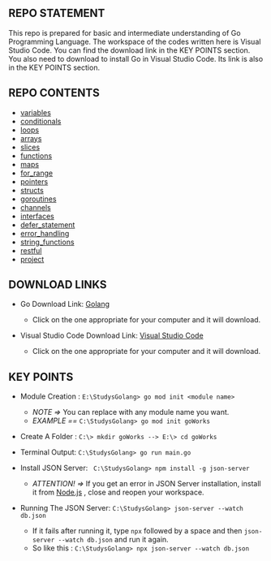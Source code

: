 **REPO STATEMENT** 
---

This repo is prepared for basic and intermediate understanding of Go Programming Language. The workspace of the codes written here is Visual Studio Code.
You can find the download link in the KEY POINTS section. You also need to download to install Go in Visual Studio Code. Its link is also in the KEY POINTS section.



**REPO CONTENTS**
---

- [variables](https://github.com/a1zuws/StudysGolang/tree/main/variables)
- [conditionals](https://github.com/a1zuws/StudysGolang/tree/main/conditionals)
- [loops](https://github.com/a1zuws/StudysGolang/tree/main/loops)
- [arrays](https://github.com/a1zuws/StudysGolang/tree/main/arrays)
- [slices](https://github.com/a1zuws/StudysGolang/tree/main/slices)
- [functions](https://github.com/a1zuws/StudysGolang/tree/main/functions)
- [maps](https://github.com/a1zuws/StudysGolang/tree/main/maps)
- [for_range](https://github.com/a1zuws/StudysGolang/tree/main/for_range)
- [pointers](https://github.com/a1zuws/StudysGolang/tree/main/pointers)
- [structs](https://github.com/a1zuws/StudysGolang/tree/main/structs)
- [goroutines](https://github.com/a1zuws/StudysGolang/tree/main/goroutines)
- [channels](https://github.com/a1zuws/StudysGolang/tree/main/channels)
- [interfaces](https://github.com/a1zuws/StudysGolang/tree/main/interfaces)
- [defer_statement](https://github.com/a1zuws/StudysGolang/tree/main/defer_statement)
- [error_handling](https://github.com/a1zuws/StudysGolang/tree/main/error_handling)
- [string_functions](https://github.com/a1zuws/StudysGolang/tree/main/string_functions)
- [restful](https://github.com/a1zuws/StudysGolang/tree/main/restful)
- [project](https://github.com/a1zuws/StudysGolang/tree/main/project)



DOWNLOAD LINKS
---

- Go Download Link: [Golang](https://go.dev/dl/)
  - Click on the one appropriate for your computer and it will download.
  
- Visual Studio Code Download Link: [Visual Studio Code](https://code.visualstudio.com/download)
  - Click on the one appropriate for your computer and it will download.
  


**KEY POINTS**
---

- Module Creation :
``` E:\StudysGolang> go mod init <module name> ```

  - *NOTE =>* You can replace <module name> with any module name you want.
  - *EXAMPLE ==* ```C:\StudysGolang> go mod init goWorks```

- Create A Folder : 
``` C:\> mkdir goWorks --> E:\> cd goWorks ```

- Terminal Output: 
``` C:\StudysGolang> go run main.go ```

- Install JSON Server:
``` C:\StudysGolang> npm install -g json-server```
  - *ATTENTION! =>* If you get an error in JSON Server installation, install it from [Node.js](https://nodejs.org) , close and reopen your workspace.

- Running The JSON Server:
```C:\StudysGolang> json-server --watch db.json```
  - If it fails after running it, type `npx` followed by a space and then `json-server --watch db.json` and run it again.
  - So like this : `C:\StudysGolang> npx json-server --watch db.json`
